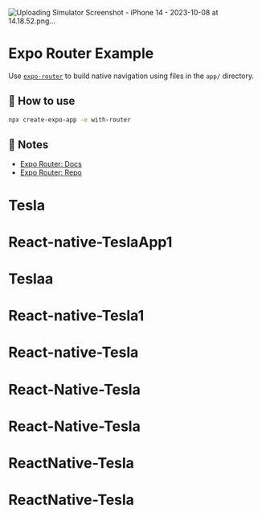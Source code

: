 ![Uploading Simulator Screenshot - iPhone 14 - 2023-10-08 at 14.18.52.png…]()
# Expo Router Example

Use [`expo-router`](https://expo.github.io/router) to build native navigation using files in the `app/` directory.

## 🚀 How to use

```sh
npx create-expo-app -e with-router
```

## 📝 Notes

- [Expo Router: Docs](https://expo.github.io/router)
- [Expo Router: Repo](https://github.com/expo/router)
# Tesla
# React-native-TeslaApp1
# Teslaa
# React-native-Tesla1
# React-native-Tesla
# React-Native-Tesla
# React-Native-Tesla
# ReactNative-Tesla
# ReactNative-Tesla
